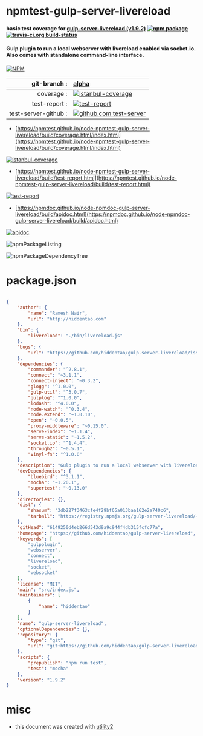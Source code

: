# npmtest-gulp-server-livereload

#### basic test coverage for  [gulp-server-livereload (v1.9.2)](https://github.com/hiddentao/gulp-server-livereload)  [![npm package](https://img.shields.io/npm/v/npmtest-gulp-server-livereload.svg?style=flat-square)](https://www.npmjs.org/package/npmtest-gulp-server-livereload) [![travis-ci.org build-status](https://api.travis-ci.org/npmtest/node-npmtest-gulp-server-livereload.svg)](https://travis-ci.org/npmtest/node-npmtest-gulp-server-livereload)

#### Gulp plugin to run a local webserver with livereload enabled via socket.io. Also comes with standalone command-line interface.

[![NPM](https://nodei.co/npm/gulp-server-livereload.png?downloads=true&downloadRank=true&stars=true)](https://www.npmjs.com/package/gulp-server-livereload)

| git-branch : | [alpha](https://github.com/npmtest/node-npmtest-gulp-server-livereload/tree/alpha)|
|--:|:--|
| coverage : | [![istanbul-coverage](https://npmtest.github.io/node-npmtest-gulp-server-livereload/build/coverage.badge.svg)](https://npmtest.github.io/node-npmtest-gulp-server-livereload/build/coverage.html/index.html)|
| test-report : | [![test-report](https://npmtest.github.io/node-npmtest-gulp-server-livereload/build/test-report.badge.svg)](https://npmtest.github.io/node-npmtest-gulp-server-livereload/build/test-report.html)|
| test-server-github : | [![github.com test-server](https://npmtest.github.io/node-npmtest-gulp-server-livereload/GitHub-Mark-32px.png)](https://npmtest.github.io/node-npmtest-gulp-server-livereload/build/app/index.html) | | build-artifacts : | [![build-artifacts](https://npmtest.github.io/node-npmtest-gulp-server-livereload/glyphicons_144_folder_open.png)](https://github.com/npmtest/node-npmtest-gulp-server-livereload/tree/gh-pages/build)|

- [https://npmtest.github.io/node-npmtest-gulp-server-livereload/build/coverage.html/index.html](https://npmtest.github.io/node-npmtest-gulp-server-livereload/build/coverage.html/index.html)

[![istanbul-coverage](https://npmtest.github.io/node-npmtest-gulp-server-livereload/build/screenCapture.buildCi.browser.%252Ftmp%252Fbuild%252Fcoverage.lib.html.png)](https://npmtest.github.io/node-npmtest-gulp-server-livereload/build/coverage.html/index.html)

- [https://npmtest.github.io/node-npmtest-gulp-server-livereload/build/test-report.html](https://npmtest.github.io/node-npmtest-gulp-server-livereload/build/test-report.html)

[![test-report](https://npmtest.github.io/node-npmtest-gulp-server-livereload/build/screenCapture.buildCi.browser.%252Ftmp%252Fbuild%252Ftest-report.html.png)](https://npmtest.github.io/node-npmtest-gulp-server-livereload/build/test-report.html)

- [https://npmdoc.github.io/node-npmdoc-gulp-server-livereload/build/apidoc.html](https://npmdoc.github.io/node-npmdoc-gulp-server-livereload/build/apidoc.html)

[![apidoc](https://npmdoc.github.io/node-npmdoc-gulp-server-livereload/build/screenCapture.buildCi.browser.%252Ftmp%252Fbuild%252Fapidoc.html.png)](https://npmdoc.github.io/node-npmdoc-gulp-server-livereload/build/apidoc.html)

![npmPackageListing](https://npmtest.github.io/node-npmtest-gulp-server-livereload/build/screenCapture.npmPackageListing.svg)

![npmPackageDependencyTree](https://npmtest.github.io/node-npmtest-gulp-server-livereload/build/screenCapture.npmPackageDependencyTree.svg)



# package.json

```json

{
    "author": {
        "name": "Ramesh Nair",
        "url": "http://hiddentao.com"
    },
    "bin": {
        "livereload": "./bin/livereload.js"
    },
    "bugs": {
        "url": "https://github.com/hiddentao/gulp-server-livereload/issues"
    },
    "dependencies": {
        "commander": "^2.8.1",
        "connect": "~3.1.1",
        "connect-inject": "~0.3.2",
        "glogg": "^1.0.0",
        "gulp-util": "^3.0.7",
        "gulplog": "^1.0.0",
        "lodash": "^4.0.0",
        "node-watch": "^0.3.4",
        "node.extend": "~1.0.10",
        "open": "~0.0.5",
        "proxy-middleware": "~0.15.0",
        "serve-index": "~1.1.4",
        "serve-static": "~1.5.2",
        "socket.io": "^1.4.4",
        "through2": "~0.5.1",
        "vinyl-fs": "^1.0.0"
    },
    "description": "Gulp plugin to run a local webserver with livereload enabled via socket.io. Also comes with standalone command-line interface.",
    "devDependencies": {
        "bluebird": "^3.1.1",
        "mocha": "~1.20.1",
        "supertest": "~0.13.0"
    },
    "directories": {},
    "dist": {
        "shasum": "3db227f3463cfe4f29bf65a013baa162e2a740c6",
        "tarball": "https://registry.npmjs.org/gulp-server-livereload/-/gulp-server-livereload-1.9.2.tgz"
    },
    "gitHead": "6149250d4eb266d543d9a9c944f4db315fcfc77a",
    "homepage": "https://github.com/hiddentao/gulp-server-livereload",
    "keywords": [
        "gulpplugin",
        "webserver",
        "connect",
        "livereload",
        "socket",
        "websocket"
    ],
    "license": "MIT",
    "main": "src/index.js",
    "maintainers": [
        {
            "name": "hiddentao"
        }
    ],
    "name": "gulp-server-livereload",
    "optionalDependencies": {},
    "repository": {
        "type": "git",
        "url": "git+https://github.com/hiddentao/gulp-server-livereload.git"
    },
    "scripts": {
        "prepublish": "npm run test",
        "test": "mocha"
    },
    "version": "1.9.2"
}
```



# misc
- this document was created with [utility2](https://github.com/kaizhu256/node-utility2)
